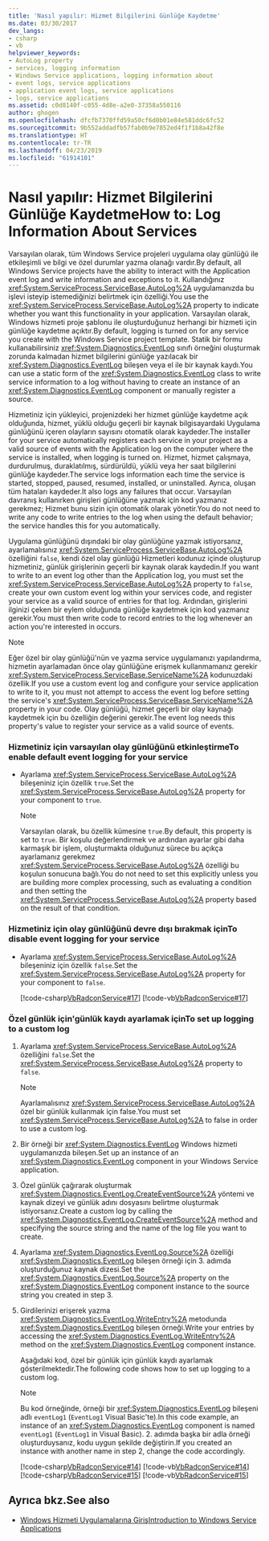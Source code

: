 ```yaml
---
title: 'Nasıl yapılır: Hizmet Bilgilerini Günlüğe Kaydetme'
ms.date: 03/30/2017
dev_langs:
- csharp
- vb
helpviewer_keywords:
- AutoLog property
- services, logging information
- Windows Service applications, logging information about
- event logs, service applications
- application event logs, service applications
- logs, service applications
ms.assetid: c0d8140f-c055-4d8e-a2e0-37358a550116
author: ghogen
ms.openlocfilehash: dfcfb7370ffd59a50cf6d0b01e84e581ddc6fc52
ms.sourcegitcommit: 9b552addadfb57fab0b9e7852ed4f1f1b8a42f8e
ms.translationtype: HT
ms.contentlocale: tr-TR
ms.lasthandoff: 04/23/2019
ms.locfileid: "61914101"
---
```

# <a name="how-to-log-information-about-services"></a><span data-ttu-id="65ca1-102">Nasıl yapılır: Hizmet Bilgilerini Günlüğe Kaydetme</span><span class="sxs-lookup"><span data-stu-id="65ca1-102">How to: Log Information About Services</span></span>
<span data-ttu-id="65ca1-103">Varsayılan olarak, tüm Windows Service projeleri uygulama olay günlüğü ile etkileşimli ve bilgi ve özel durumlar yazma olanağı vardır.</span><span class="sxs-lookup"><span data-stu-id="65ca1-103">By default, all Windows Service projects have the ability to interact with the Application event log and write information and exceptions to it.</span></span> <span data-ttu-id="65ca1-104">Kullandığınız <xref:System.ServiceProcess.ServiceBase.AutoLog%2A> uygulamanızda bu işlevi isteyip istemediğinizi belirtmek için özelliği.</span><span class="sxs-lookup"><span data-stu-id="65ca1-104">You use the <xref:System.ServiceProcess.ServiceBase.AutoLog%2A> property to indicate whether you want this functionality in your application.</span></span> <span data-ttu-id="65ca1-105">Varsayılan olarak, Windows hizmeti proje şablonu ile oluşturduğunuz herhangi bir hizmeti için günlüğe kaydetme açıktır.</span><span class="sxs-lookup"><span data-stu-id="65ca1-105">By default, logging is turned on for any service you create with the Windows Service project template.</span></span> <span data-ttu-id="65ca1-106">Statik bir formu kullanabilirsiniz <xref:System.Diagnostics.EventLog> sınıfı örneğini oluşturmak zorunda kalmadan hizmet bilgilerini günlüğe yazılacak bir <xref:System.Diagnostics.EventLog> bileşen veya el ile bir kaynak kaydı.</span><span class="sxs-lookup"><span data-stu-id="65ca1-106">You can use a static form of the <xref:System.Diagnostics.EventLog> class to write service information to a log without having to create an instance of an <xref:System.Diagnostics.EventLog> component or manually register a source.</span></span>  
  
 <span data-ttu-id="65ca1-107">Hizmetiniz için yükleyici, projenizdeki her hizmet günlüğe kaydetme açık olduğunda, hizmet, yüklü olduğu geçerli bir kaynak bilgisayardaki Uygulama günlüğünü içeren olayların sayısını otomatik olarak kaydeder.</span><span class="sxs-lookup"><span data-stu-id="65ca1-107">The installer for your service automatically registers each service in your project as a valid source of events with the Application log on the computer where the service is installed, when logging is turned on.</span></span> <span data-ttu-id="65ca1-108">Hizmet, hizmet çalışmaya, durdurulmuş, duraklatılmış, sürdürüldü, yüklü veya her saat bilgilerini günlüğe kaydeder.</span><span class="sxs-lookup"><span data-stu-id="65ca1-108">The service logs information each time the service is started, stopped, paused, resumed, installed, or uninstalled.</span></span> <span data-ttu-id="65ca1-109">Ayrıca, oluşan tüm hataları kaydeder.</span><span class="sxs-lookup"><span data-stu-id="65ca1-109">It also logs any failures that occur.</span></span> <span data-ttu-id="65ca1-110">Varsayılan davranış kullanırken girişleri günlüğüne yazmak için kod yazmanız gerekmez; Hizmet bunu sizin için otomatik olarak yönetir.</span><span class="sxs-lookup"><span data-stu-id="65ca1-110">You do not need to write any code to write entries to the log when using the default behavior; the service handles this for you automatically.</span></span>  
  
 <span data-ttu-id="65ca1-111">Uygulama günlüğünü dışındaki bir olay günlüğüne yazmak istiyorsanız, ayarlamalısınız <xref:System.ServiceProcess.ServiceBase.AutoLog%2A> özelliğini `false`, kendi özel olay günlüğü Hizmetleri kodunuz içinde oluşturup hizmetiniz, günlük girişlerinin geçerli bir kaynak olarak kaydedin.</span><span class="sxs-lookup"><span data-stu-id="65ca1-111">If you want to write to an event log other than the Application log, you must set the <xref:System.ServiceProcess.ServiceBase.AutoLog%2A> property to `false`, create your own custom event log within your services code, and register your service as a valid source of entries for that log.</span></span> <span data-ttu-id="65ca1-112">Ardından, girişlerini ilginizi çeken bir eylem olduğunda günlüğe kaydetmek için kod yazmanız gerekir.</span><span class="sxs-lookup"><span data-stu-id="65ca1-112">You must then write code to record entries to the log whenever an action you're interested in occurs.</span></span>  
  
> [!NOTE]
>  <span data-ttu-id="65ca1-113">Eğer özel bir olay günlüğü'nün ve yazma service uygulamanızı yapılandırma, hizmetin ayarlamadan önce olay günlüğüne erişmek kullanmamanız gerekir <xref:System.ServiceProcess.ServiceBase.ServiceName%2A> kodunuzdaki özellik.</span><span class="sxs-lookup"><span data-stu-id="65ca1-113">If you use a custom event log and configure your service application to write to it, you must not attempt to access the event log before setting the service's <xref:System.ServiceProcess.ServiceBase.ServiceName%2A> property in your code.</span></span> <span data-ttu-id="65ca1-114">Olay günlüğü, hizmet geçerli bir olay kaynağı kaydetmek için bu özelliğin değerini gerekir.</span><span class="sxs-lookup"><span data-stu-id="65ca1-114">The event log needs this property's value to register your service as a valid source of events.</span></span>  
  
### <a name="to-enable-default-event-logging-for-your-service"></a><span data-ttu-id="65ca1-115">Hizmetiniz için varsayılan olay günlüğünü etkinleştirme</span><span class="sxs-lookup"><span data-stu-id="65ca1-115">To enable default event logging for your service</span></span>  
  
- <span data-ttu-id="65ca1-116">Ayarlama <xref:System.ServiceProcess.ServiceBase.AutoLog%2A> bileşeniniz için özellik `true`.</span><span class="sxs-lookup"><span data-stu-id="65ca1-116">Set the <xref:System.ServiceProcess.ServiceBase.AutoLog%2A> property for your component to `true`.</span></span>  
  
    > [!NOTE]
    >  <span data-ttu-id="65ca1-117">Varsayılan olarak, bu özellik kümesine `true`.</span><span class="sxs-lookup"><span data-stu-id="65ca1-117">By default, this property is set to `true`.</span></span> <span data-ttu-id="65ca1-118">Bir koşulu değerlendirmek ve ardından ayarlar gibi daha karmaşık bir işlem, oluşturmakta olduğunuz sürece bu açıkça ayarlamanız gerekmez <xref:System.ServiceProcess.ServiceBase.AutoLog%2A> özelliği bu koşulun sonucuna bağlı.</span><span class="sxs-lookup"><span data-stu-id="65ca1-118">You do not need to set this explicitly unless you are building more complex processing, such as evaluating a condition and then setting the <xref:System.ServiceProcess.ServiceBase.AutoLog%2A> property based on the result of that condition.</span></span>  
  
### <a name="to-disable-event-logging-for-your-service"></a><span data-ttu-id="65ca1-119">Hizmetiniz için olay günlüğünü devre dışı bırakmak için</span><span class="sxs-lookup"><span data-stu-id="65ca1-119">To disable event logging for your service</span></span>  
  
- <span data-ttu-id="65ca1-120">Ayarlama <xref:System.ServiceProcess.ServiceBase.AutoLog%2A> bileşeniniz için özellik `false`.</span><span class="sxs-lookup"><span data-stu-id="65ca1-120">Set the <xref:System.ServiceProcess.ServiceBase.AutoLog%2A> property for your component to `false`.</span></span>  
  
     [!code-csharp[VbRadconService#17](../../../samples/snippets/csharp/VS_Snippets_VBCSharp/VbRadconService/CS/MyNewService.cs#17)]
     [!code-vb[VbRadconService#17](../../../samples/snippets/visualbasic/VS_Snippets_VBCSharp/VbRadconService/VB/MyNewService.vb#17)]  
  
### <a name="to-set-up-logging-to-a-custom-log"></a><span data-ttu-id="65ca1-121">Özel günlük için'günlük kaydı ayarlamak için</span><span class="sxs-lookup"><span data-stu-id="65ca1-121">To set up logging to a custom log</span></span>  
  
1. <span data-ttu-id="65ca1-122">Ayarlama <xref:System.ServiceProcess.ServiceBase.AutoLog%2A> özelliğini `false`.</span><span class="sxs-lookup"><span data-stu-id="65ca1-122">Set the <xref:System.ServiceProcess.ServiceBase.AutoLog%2A> property to `false`.</span></span>  
  
    > [!NOTE]
    >  <span data-ttu-id="65ca1-123">Ayarlamalısınız <xref:System.ServiceProcess.ServiceBase.AutoLog%2A> özel bir günlük kullanmak için false.</span><span class="sxs-lookup"><span data-stu-id="65ca1-123">You must set <xref:System.ServiceProcess.ServiceBase.AutoLog%2A> to false in order to use a custom log.</span></span>  
  
2. <span data-ttu-id="65ca1-124">Bir örneği bir <xref:System.Diagnostics.EventLog> Windows hizmeti uygulamanızda bileşen.</span><span class="sxs-lookup"><span data-stu-id="65ca1-124">Set up an instance of an <xref:System.Diagnostics.EventLog> component in your Windows Service application.</span></span>  
  
3. <span data-ttu-id="65ca1-125">Özel günlük çağırarak oluşturmak <xref:System.Diagnostics.EventLog.CreateEventSource%2A> yöntemi ve kaynak dizeyi ve günlük adını dosyasını belirtme oluşturmak istiyorsanız.</span><span class="sxs-lookup"><span data-stu-id="65ca1-125">Create a custom log by calling the <xref:System.Diagnostics.EventLog.CreateEventSource%2A> method and specifying the source string and the name of the log file you want to create.</span></span>  
  
4. <span data-ttu-id="65ca1-126">Ayarlama <xref:System.Diagnostics.EventLog.Source%2A> özelliği <xref:System.Diagnostics.EventLog> bileşen örneği için 3. adımda oluşturduğunuz kaynak dizesi.</span><span class="sxs-lookup"><span data-stu-id="65ca1-126">Set the <xref:System.Diagnostics.EventLog.Source%2A> property on the <xref:System.Diagnostics.EventLog> component instance to the source string you created in step 3.</span></span>  
  
5. <span data-ttu-id="65ca1-127">Girdilerinizi erişerek yazma <xref:System.Diagnostics.EventLog.WriteEntry%2A> metodunda <xref:System.Diagnostics.EventLog> bileşen örneği.</span><span class="sxs-lookup"><span data-stu-id="65ca1-127">Write your entries by accessing the <xref:System.Diagnostics.EventLog.WriteEntry%2A> method on the <xref:System.Diagnostics.EventLog> component instance.</span></span>  
  
     <span data-ttu-id="65ca1-128">Aşağıdaki kod, özel bir günlük için günlük kaydı ayarlamak gösterilmektedir.</span><span class="sxs-lookup"><span data-stu-id="65ca1-128">The following code shows how to set up logging to a custom log.</span></span>  
  
    > [!NOTE]
    >  <span data-ttu-id="65ca1-129">Bu kod örneğinde, örneği bir <xref:System.Diagnostics.EventLog> bileşeni adlı `eventLog1` (`EventLog1` Visual Basic'te).</span><span class="sxs-lookup"><span data-stu-id="65ca1-129">In this code example, an instance of an <xref:System.Diagnostics.EventLog> component is named `eventLog1` (`EventLog1` in Visual Basic).</span></span> <span data-ttu-id="65ca1-130">2. adımda başka bir adla örneği oluşturduysanız, kodu uygun şekilde değiştirin.</span><span class="sxs-lookup"><span data-stu-id="65ca1-130">If you created an instance with another name in step 2, change the code accordingly.</span></span>  
  
     [!code-csharp[VbRadconService#14](../../../samples/snippets/csharp/VS_Snippets_VBCSharp/VbRadconService/CS/MyNewService.cs#14)]
     [!code-vb[VbRadconService#14](../../../samples/snippets/visualbasic/VS_Snippets_VBCSharp/VbRadconService/VB/MyNewService.vb#14)]  
    [!code-csharp[VbRadconService#15](../../../samples/snippets/csharp/VS_Snippets_VBCSharp/VbRadconService/CS/MyNewService.cs#15)]
    [!code-vb[VbRadconService#15](../../../samples/snippets/visualbasic/VS_Snippets_VBCSharp/VbRadconService/VB/MyNewService.vb#15)]  
  
## <a name="see-also"></a><span data-ttu-id="65ca1-131">Ayrıca bkz.</span><span class="sxs-lookup"><span data-stu-id="65ca1-131">See also</span></span>

- [<span data-ttu-id="65ca1-132">Windows Hizmeti Uygulamalarına Giriş</span><span class="sxs-lookup"><span data-stu-id="65ca1-132">Introduction to Windows Service Applications</span></span>](../../../docs/framework/windows-services/introduction-to-windows-service-applications.md)
